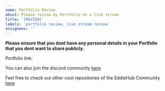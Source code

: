 ```yaml
---
name: Portfolio Review
about: Please review my Portfolio on a live stream
title: '[REVIEW]'
labels: 'portfolio review, live stream review'
assignees: ''
---
```


**Please ensure that you dont have any personal details in your Portfolio that you dont want to share publicly.**

Portfolio link: 

You can also join the discord community [here](http://discord.eddiehub.org)

Feel free to check out other cool repositories of the EddieHub Community [here](https://github.com/EddieHubCommunity)
